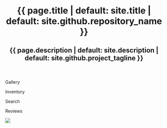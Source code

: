 <header>
    <h1>{{ page.title | default: site.title | default: site.github.repository_name }}</h1>
    <h2>{{ page.description | default: site.description | default: site.github.project_tagline }}</h2>
</header>

<body>

<p> Gallery </p>
<p> Inventory </p>
<p> Search </p>
<p> Reviews </p>

<img src="assets/images/frontpageBackround">


</body>



